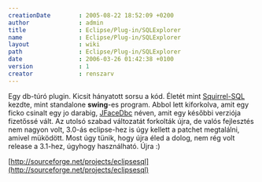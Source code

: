 ```yaml
---
creationDate        : 2005-08-22 18:52:09 +0200 
author              : admin 
title               : Eclipse/Plug-in/SQLExplorer 
name                : Eclipse/Plug-in/SQLExplorer 
layout              : wiki 
path                : Eclipse/Plug-in/SQLExplorer 
date                : 2006-03-26 01:42:38 +0100 
version             : 1 
creator             : renszarv 
---
```

Egy db-túró plugin. 
 Kicsit hányatott sorsu a kód. Életét mint [Squirrel-SQL](../../Squirrel-SQL.html) kezdte, mint standalone <b>swing</b>-es program. Abbol lett kiforkolva, amit egy ficko csinalt egy jo darabig, [JFaceDbc](../../Missing.html) néven, amit egy későbbi verziója fizetőssé vált. Az utolsó szabad változatát forkolták újra, de valós fejlesztés nem nagyon volt, 3.0-ás eclipse-hez is úgy kellett a patchet megtalálni, amivel müködött. Most úgy tünik, hogy újra éled a dolog, nem rég volt release a 3.1-hez, úgyhogy használható. 
Újra :)

[http://sourceforge.net/projects/eclipsesql](http://sourceforge.net/projects/eclipsesql)
